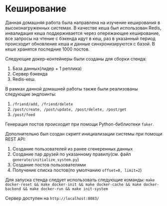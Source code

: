 # Кеширование  
Данная домашняя работа была направлена на изучение кеширования в высоконагруженных системах. В качестве кеша был использован Redis, инвалидация кеша поддерживается через опережающее кеширование, все запросы на чтение с бэкенда идут в кеш, раз в указанный период происходит обновление кеша и данные синхронизируются с базой. В кеше хранятся последние 1000 постов.

Следующие докер-контейнеры были созданы для сборки стенда:
1. База данных(лидер + 1 реплика)
2. Сервер бэкенда
3. Redis-кеш.

В рамках данной домашней работы также были реализованы следующие эндпоинты:
1. `/friend/add, /friend/delete`
2. `/post/create, /post/update, /post/delete, /post/get`
3. `/post/feed`

Генерация постов происходит при помощи Python-библиотеки `faker`.

Дополнительно был создан скрипт инициализации системы при помощи REST API:
1. Создание пользователей из ранее сгенеренных данных
2. Создание пар друзей по указанному правилу(см. файл `generate/initialize_system.py`)
3. Создание постов пользователями
4. Получение списка постов(по умолчанию `offset=0, limit=2`) 

Для запуска стенда следует использовать следующие команды:
`make docker-reset && make docker-init && make docker-cache && make docker-backend && make docker-run && make init-system`

Сервер доступен на `http://localhost:8083/`